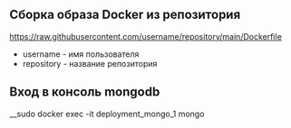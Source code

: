 ## Сборка образа Docker из репозитория ##

https://raw.githubusercontent.com/username/repository/main/Dockerfile

- username - имя пользователя
- repository - название репозитория

## Вход в консоль mongodb ##

__sudo docker exec -it deployment_mongo_1 mongo 
